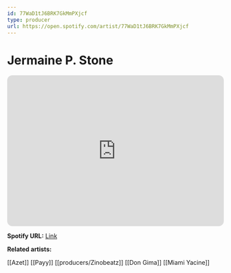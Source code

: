 ```yaml
---
id: 77WaD1tJ6BRK7GkMmPXjcf
type: producer
url: https://open.spotify.com/artist/77WaD1tJ6BRK7GkMmPXjcf
---
```

# Jermaine P. Stone

<iframe style="border-radius:12px" src="https://open.spotify.com/embed/artist/77WaD1tJ6BRK7GkMmPXjcf" width="100%" height="352" frameBorder="0" allowfullscreen="" allow="autoplay; clipboard-write; encrypted-media; fullscreen; picture-in-picture" loading="lazy"></iframe>

**Spotify URL:** [Link](https://open.spotify.com/artist/77WaD1tJ6BRK7GkMmPXjcf)

**Related artists:**

[[Azet]]
[[Payy]]
[[producers/Zinobeatz]]
[[Don Gima]]
[[Miami Yacine]]
